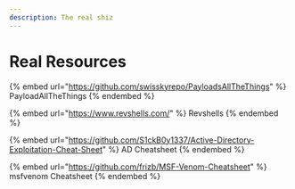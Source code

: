 ```yaml
---
description: The real shiz
---
```


# Real Resources

{% embed url="https://github.com/swisskyrepo/PayloadsAllTheThings" %}
PayloadAllTheThings
{% endembed %}

{% embed url="https://www.revshells.com/" %}
Revshells
{% endembed %}

{% embed url="https://github.com/S1ckB0y1337/Active-Directory-Exploitation-Cheat-Sheet" %}
AD Cheatsheet
{% endembed %}

{% embed url="https://github.com/frizb/MSF-Venom-Cheatsheet" %}
msfvenom Cheatsheet
{% endembed %}
